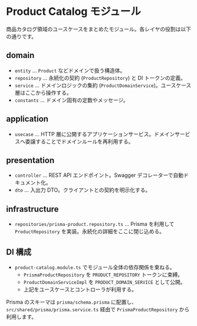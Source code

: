 # Product Catalog モジュール

商品カタログ領域のユースケースをまとめたモジュール。各レイヤの役割は以下の通りです。

## domain
- `entity` … `Product` などドメインで扱う構造体。
- `repository` … 永続化の契約 (`ProductRepository`) と DI トークンの定義。
- `service` … ドメインロジックの集約 (`ProductDomainService`)。ユースケース層はここから操作する。
- `constants` … ドメイン固有の定数やメッセージ。

## application
- `usecase` … HTTP 層に公開するアプリケーションサービス。ドメインサービスへ委譲することでドメインルールを再利用する。

## presentation
- `controller` … REST API エンドポイント。Swagger デコレーターで自動ドキュメント化。
- `dto` … 入出力 DTO。クライアントとの契約を明示化する。

## infrastructure
- `repositories/prisma-product.repository.ts` … Prisma を利用して `ProductRepository` を実装。永続化の詳細をここに閉じ込める。

## DI 構成
- `product-catalog.module.ts` でモジュール全体の依存関係を束ねる。
  - `PrismaProductRepository` を `PRODUCT_REPOSITORY` トークンに束縛。
  - `ProductDomainServiceImpl` を `PRODUCT_DOMAIN_SERVICE` として公開。
  - 上記をユースケースとコントローラが利用する。

Prisma のスキーマは `prisma/schema.prisma` に配置し、`src/shared/prisma/prisma.service.ts` 経由で `PrismaProductRepository` から利用します。
